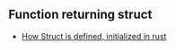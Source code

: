 ## Function returning struct
- [How Struct is defined, initialized in rust](../../Data_Types/Compound/Struct)
